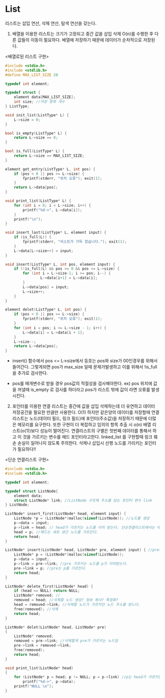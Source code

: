 # List

리스트는 삽입 연산, 삭제 연산, 탐색 연산을 갖는다. 
1. 배열을 이용한 리스트는 크기가 고정되고 중간 값을 삽입 삭제 O(n)를 수행한 후 다른 값들의 이동이 필요하다. 배열에 저장하기 때문에 데이터가 순차적으로 저장된다.


<배열로된 리스트 구현>
```c
#include <stdio.h>
#include <stdlib.h>
#define MAX_LIST_SIZE 20

typedef int element;

typedef struct {
	element data[MAX_LIST_SIZE];
	int size; //저장 항목 개수
} ListType;

void init_list(ListType* L) {
	L->size = 0;
}

bool is_empty(ListType* L) {
	return L->size == 0;
}

bool is_full(ListType* L) {
	return L->size == MAX_LIST_SIZE;
}

element get_entry(ListType* L, int pos) {
	if (pos < 0 || pos >= L->size) { 
		fprintf(stderr, "위치 오류"); exit(1);
	}
	return L->data[pos];
}

void print_list(ListType* L) {
	for (int i = 0; i < L->size; i++) {
		printf("%d->", L->data[i]);
	}
	printf("\n");
}

void insert_last(ListType* L, element input) {
	if (is_full(L)) {
		fprintf(stderr, "리스트가 가득 찼습니다."); exit(1);
	}
	L->data[L->size++] = input;
}

void insert(ListType* L, int pos, element input) {
	if (!is_full(L) && pos >= 0 && pos <= L->size) { 
		for (int i = L->size-1; i >= pos; i--) {    
				L->data[i+1] = L->data[i];
		}
		L->data[pos] = input;
		L->size++;
	}
}

element delet(ListType* L, int pos) {
	if (pos < 0 || pos >= L->size) { 
		fprintf(stderr, "위치 오류"); exit(1);
	}
	for (int i = pos; i <= L->size - 1; i++) {
		L->data[i] = L->data[i + 1];		
	}
	L->size--;
	return L->data[pos];	
}
```

* insert() 함수에서 pos <= L->size에서 등호는 pos와 size가 00인경우를 위해서 들어간다. 그렇게되면 pos가 max_size 일때 문제가발생하고 이를 위해서 !is_full을 추가로 검사한다.

* pos를 매개변수로 받을 경우 pos값의 적절성을 검사해야한다. ex) pos 위치에 값을 꺼낼때 is_empty 로 검사를 하더라고 pos가 리스트 밖에 값이 라면 오류를 발생시킨다.

2. 포인터를 이용한 연결 리스트는 중간에 값을 삽입 삭제하는데 더 유연하고 데이터 저장공간을 필요한 만큼만 사용한다. O(1) 하지만 같은양의 데이터를 저장할때 연결리스트는 노드(데이터 필드, 링크 필드)에 포인터(주소값)을 저장하기 때문에 더많은 메모리를 요구한다. 또한 구현이 더 복잡하고 임의의 항목 추출 시 o(n) 배열 리스트(o(1))보다 성능이 떨어진다. 연결리스트의 구별은 첫번째 데이터를 통해서 하고 이 것을 가르키는 변수를 헤드 포인터라고한다. linked_list 를 구현할때 링크 훼손 손실이 일어나지 않도록 주의한다. 삭제나 삽입시 선행 노드를 가리키는 포인터가 필요하다!!

<단순 연결리스트 구현>
```c
#include <stdio.h>
#include <stdlib.h>

typedef int element;

typedef struct ListNode{
	element data;
	struct ListNode* link; //ListNode 구조체 주소를 담는 포인터 변수 link
} ListNode;

ListNode* insert_first(ListNode* head, element input) {
	ListNode *p = (ListNode*)malloc(sizeof(ListNode)); //노드를 생성 
	p->data = input;
	p->link = head; // head가 가르키는 노드를 이어 받는다. 단순연결리스트에서는 마지막 노드가 NULL을 가르켜야함
	head = p; //헤드는 새로 생긴 노드를 가르킨다. 
	return head; 
}

ListNode* insert(ListNode* head, ListNode* pre, element input) { //pre다음에 삽입
	ListNode* p = (ListNode*)malloc(sizeof(ListNode));
	p->data = input;
	p->link = pre->link; //pre 가르키는 노드를 p가 이어받는다.
	pre->link = p; //pre는 p를 가르킨다. 
	return head;
}

ListNode* delete_first(ListNode* head) {
	if (head == NULL) return NULL;
	ListNode* removed; // 
	removed = head; //삭제할 노드 생성? 정보 복사? 특정화? 
	head = removed->link; //삭제할 노드가 가르키던 노드 주소를 받느다.
	free(removed); //삭제 
	return head;
}

ListNode* delet(ListNode* head, ListNode* pre)
{
	ListNode* removed; 
	removed = pre->link; //삭제할게 pre가 가르키는 노드임
	pre->link = removed->link;		
	free(removed);
	return head;
}

void print_list(ListNode* head)
{
	for (ListNode* p = head; p != NULL; p = p->link) //p는 head가 가르키는 주소 p->link는 head가 가르키는 주소의 링크값 즉 연결된 노드의 주소
		printf("%d->", p->data);
	printf("NULL \n");
}
```
